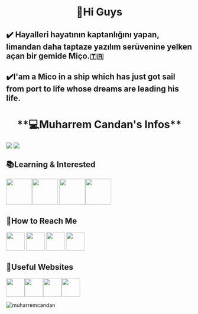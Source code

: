 <h1 align="center">🥳Hi Guys </h1>

## ✔️ Hayalleri hayatının kaptanlığını yapan, limandan daha taptaze yazılım serüvenine yelken açan bir gemide Miço.🇹🇷

## ✔️I'am a Mico in a ship which has just got sail from port to life  whose dreams are leading his life.

<h1 align="center"> **💻Muharrem Candan's Infos**</h1>

<a href="https://github.com/MuharremCandan"><img align="center" src="https://github-readme-stats.vercel.app/api?username=muharremcandan&show_icons=true&bg_color=0d1117&text_color=bdc3c7&title_color=f1c40f&icon_color=f1c40f&hide_border=true" /></a>
<a href="https://github.com/MuharremCandan"><img align="center" src="https://github-readme-stats.vercel.app/api/top-langs/?username=muharremcandan&bg_color=0d1117&text_color=bdc3c7&title_color=f1c40f&hide_border=true&layout=compact&langs_count=15" /></a>


<h2>📚Learning & Interested</h2>

<img src="http://berkayyolcu.com/resimler/c.png" width="70" height="70" /><img src="https://i.pinimg.com/originals/32/57/31/325731898416cd08042a1c4e8e884506.png" width="70" height="70" />    <img src="https://sinavofisi.com/wp-content/uploads/2021/01/py.png" width="70" height="70" /><img src="https://sdtimes.com/wp-content/uploads/2018/02/Angular_full_color_logo.svg_-490x490.png" width="70" height="70" />
 
 <h2>🤝How to Reach Me</h2>

[<img src="https://www.androidfreeware.net/img2/linkedin.jpg" width="50" height="50" />](https://www.linkedin.com/in/muharrem-candan-a840161bb/) 
[<img src="https://play-lh.googleusercontent.com/2sREY-8UpjmaLDCTztldQf6u2RGUtuyf6VT5iyX3z53JS4TdvfQlX-rNChXKgpBYMw=s180-rw" width="50" height="50" />](https://www.instagram.com/mrr.muho/)
[<img src="https://seeklogo.com/images/T/twitter-2012-negative-logo-5C6C1F1521-seeklogo.com.png" width="50" height="50" />](https://twitter.com/mhrrm_cndn)
[<img src="https://enisnecipoglu.com/wp-content/uploads/2017/01/Stackoverflow-300x286.png" width="50" height="50" />](https://medium.com/@1muharremcandan)


<h2>🎇Useful Websites</h2>

[<img src="https://1.bp.blogspot.com/-ULT9oDhqr24/XJYCrttOEpI/AAAAAAAAJYE/inXHXlzblBI3SbcGpiUj4TMNj-E8uPlaQCK4BGAYYCw/s640/logo%2Bhackerrank%2Bicon.png" width="50" height="50"/>](https://www.hackerrank.com/MuharremCNDN)[<img src="https://data.apksum.com/b7/com.barinchild.w3school5.rdprangon/2/icon.png" width="50" height="50"/>](https://my-learning.w3schools.com)[<img src="https://belax8.github.io/images/codewars.png" width="50" height="50"/>](https://www.codewars.com/users/MuharremCandan)[<img src="https://media-exp1.licdn.com/dms/image/C4E0BAQEooBvMO2kBVg/company-logo_200_200/0/1519880697944?e=1625097600&v=beta&t=cNYqpYYKJdfjVPoNOGc0K64R4ag2lEGrj8Oe51dJVXs" width="50" height="50"/>](https://stackoverflow.com/users/15529649/muharrem) 


<img src="https://komarev.com/ghpvc/?username=muharremcandan&label=Profile%20views&color=0e75b6&style=flat" alt="muharremcandan" />











<!--
**MuharremCandan/MuharremCandan** is a ✨ _special_ ✨ repository because its `README.md` (this file) appears on your GitHub profile.

Here are some ideas to get you started:

- 🔭 I’m currently working on ...
- 🌱 I’m currently learning ...
- 👯 I’m looking to collaborate on ...
- 🤔 I’m looking for help with ...
- 💬 Ask me about ...
- 📫 How to reach me: ...
- 😄 Pronouns: ...
- ⚡ Fun fact: ...
-->
